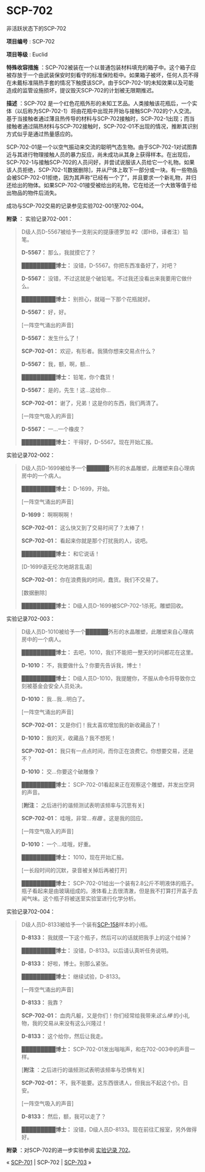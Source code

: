 # SCP-702
                        




非活跃状态下的SCP-702



**项目编号** : SCP-702

**项目等级** : Euclid

**特殊收容措施** ：SCP-702被装在一个以普通包装材料填充的箱子中。这个箱子应被存放于一个由武装保安时刻看守的标准保险柜中。如果箱子被坏，任何人员不得在未戴标准隔热手套的情况下触摸该SCP。由于SCP-702-1的未知效果以及可能造成的监管设施损坏，提议毁灭SCP-702的计划被无限期推迟。

**描述** ：SCP-702 是一个红色花瓶外形的未知工艺品。人类接触该花瓶后，一个实体（以后称为SCP-702-1）将由花瓶中出现并开始与接触SCP-702的个人交流。基于当接触者通过薄且热传导的材料与SCP-702接触时，SCP-702-1出现；而当接触者通过隔热材料与SCP-702接触时，SCP-702-01不出现的情况，推断其识别方式似乎是通过热量感应的。

SCP-702-01是一个以空气振动来交流的聪明气态生物。由于SCP-702-1对试图靠近与其进行物理接触人员的暴力反应，尚未成功从其身上获得样本。在出现后，SCP-702-1与接触SCP-702的人员问好，并尝试说服该人员给它一个礼物。如果该人员拒绝，SCP-702-1[数据删除]，并从尸体上取下一部分或一块。有一些物品会被SCP-702-01拒绝，因为其声称“已经有一个了”，并且要求一个新礼物，并归还给出的物体。如果SCP-702-01接受被给出的礼物，它在给还一个大致等值于给出物品的物件后消失。

成功与SCP-702交易的记录参见实验702-001至702-004。

**附录** ：
实验记录702-001：


> D级人员D-5567被给予一支削尖的提康德罗加 #2（即HB，译者注）铅笔。
> 
> **D-5567：** 那么，我就摸它了？
> 
> **█████████博士：** 没错，D-5567。你把东西准备好了，对吧？
> 
> **D-5567：** 没错，不过这就是个破铅笔。不过我还没看出来我要用它做什么。
> 
> **█████████博士：** 别担心，就碰一下那个花瓶就好。
> 
> **D-5567：** 好，好。
> 
> [一阵空气涌出的声音]
> 
> **D-5567：** 发生什么了！
> 
> **SCP-702-01：** 欢迎，有形者。我猜你想来交易点什么？
> 
> **D-5567：** 我，额，啊，额…
> 
> **█████████博士：** 铅笔，你个蠢货！
> 
> **D-5567：** 是的，先生！这…这给你…
> 
> **SCP-702-01：** 谢了，兄弟！这是你的东西，我们两清了。
> 
> [一阵空气吸入的声音]
> 
> **D-5567：** 一…一个橡皮？
> 
> **█████████博士：** 干得好，D-5567。现在开始汇报。
> 

实验记录702-002：


> D级人员D-1699被给予一个██████外形的水晶雕塑，此雕塑来自心理病房中的一个病人。
> 
> **█████████博士：** D-1699，开始。
> 
> [一阵空气涌出的声音]
> 
> **D-1699：** 啊啊啊啊！
> 
> **SCP-702-01：** 这么快又到了交易时间了？太棒了！
> 
> **SCP-702-01：** 看起来你就是那个打扰我的人，说吧。
> 
> **█████████博士：** 和它说话！
> 
> [D-1699语无伦次地胡言乱语]
> 
> **SCP-702-01：** 你在浪费我的时间，蠢货。我们不交易了。
> 
> [数据删除]
> 
> **█████████博士：** D级人员D-1699被SCP-702-1杀死。雕塑回收。
> 

实验记录702-003：


> D级人员D-1010被给予一个██████外形的水晶雕塑，此雕塑来自心理病房中的一个病人。
> 
> **█████████博士：** 去吧，1010，我们不能把一整天的时间都花在这里。
> 
> **D-1010：** 不，我要做什么？你要先告诉我，博士！
> 
> **█████████博士：** D级人员D-1010，我提醒你，不服从命令将导致你立刻被基金会安全人员处决。
> 
> **D-1010：** 我…我…明白了。
> 
> [一阵空气涌出的声音]
> 
> **SCP-702-01：** 又是你们！我太喜欢增加我的新收藏品了！
> 
> **D-1010：** 我的天，收藏品？我不想死！
> 
> **SCP-702-01：** 我只有一点点时间，而你正在浪费它。你想要交易，还是不？
> 
> **D-1010：** 交…你要这个破雕像？
> 
> **█████████博士：** SCP-702-01看起来正在观察这个雕塑，并发出空洞的声音。
> 
> [**附注：** 之后进行的谐频测试表明该频率与沉思有关]
> 
> **SCP-702-01：** 哇哦，非常…*有趣* 。这是我的回应。
> 
> [一阵空气吸入的声音]
> 
> **D-1010：** 一个…哇哦，好重。
> 
> **█████████博士：** 1010，现在开始汇报。
> 
> [一长段时间的沉默，录音被关掉后再被打开]
> 
> **█████████博士：** SCP-702-01给出一个装有2.8公斤不明液体的瓶子。瓶子看起来是由玻璃组成的。液体看上去很清澈，但是我不打算打开盖子去闻气味。这个瓶子将被送至实验室进行化学分析。
> 

实验记录702-004：


> D级人员D-8133被给予一个装有[SCP-158](/scp-158)样本的小瓶。
> 
> **D-8133：** 我就摸一下这个瓶子，然后可以的话就把我手上的这个给掉？
> 
> **█████████博士：** 没错，D-8133。以后请认真听任务说明。
> 
> **D-8133：** 好啦，博士。别那么紧张。
> 
> **█████████博士：** 继续试验，D-8133。
> 
> [一阵空气涌出的声音]
> 
> **D-8133：** 我靠？
> 
> **SCP-702-01：** 血肉凡躯，又是你们！你们经常给我带来*这么棒* 的小礼物，我的交易从来没有这么兴隆过！
> 
> **D-8133：** 这个给你，然后让我走。
> 
> **█████████博士：** SCP-702-01发出嗡嗡声，和在702-003中的声音一样。
> 
> [**附注** ：之后进行的谐频测试表明该频率与恐惧有关]
> 
> **SCP-702-01：** 不，我不能要。这东西很诱人，但我出不起这个价。日安。
> 
> [一阵空气吸入的声音]
> 
> **D-8133：** 然后，额，我可以走了？
> 
> **█████████博士：** 没错，D级人员D-8133。现在前往汇报室，另外做得好。
> 

**附录** ：对SCP-702的进一步实验参阅 [实验记录 702](/experiment-log-702)。



« [SCP-701](/scp-701) | SCP-702 | [SCP-703](/scp-703) »





                    